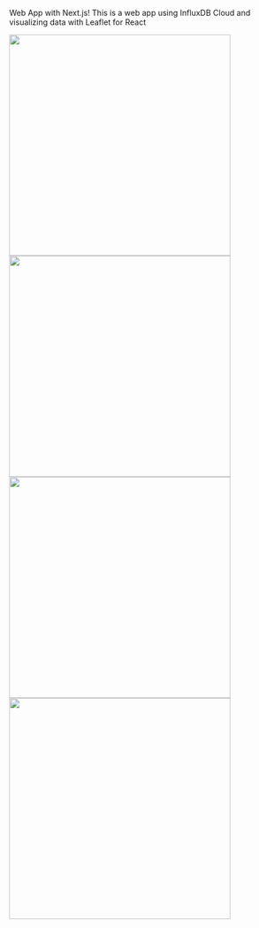 Web App with Next.js!
This is a web app using InfluxDB Cloud and visualizing data with Leaflet for React 

<div>
<img src="https://user-images.githubusercontent.com/72945457/216511287-cd796baf-a3a5-40ca-818c-ed4462c44dca.png" data-canonical-src="https://user-images.githubusercontent.com/72945457/216511287-cd796baf-a3a5-40ca-818c-ed4462c44dca.png" height="400" />
<!-- <img src="https://user-images.githubusercontent.com/72945457/216511674-2f4e798d-56c0-4bb8-9a4a-a32fe0ba0e55.png" data-canonical-src="https://user-images.githubusercontent.com/72945457/216511674-2f4e798d-56c0-4bb8-9a4a-a32fe0ba0e55.png"  height="400"/> -->

<img src="https://user-images.githubusercontent.com/72945457/217284180-fe4bcef5-fedd-4fb3-a3bc-fd4ff7d6dbdf.png" data-canonical-src="https://user-images.githubusercontent.com/72945457/217284180-fe4bcef5-fedd-4fb3-a3bc-fd4ff7d6dbdf.png"  height="400" />
<img src="https://user-images.githubusercontent.com/72945457/217284334-bceb5638-b782-4ef0-8bba-79b109ec7e0e.png" data-canonical-src="https://user-images.githubusercontent.com/72945457/217284334-bceb5638-b782-4ef0-8bba-79b109ec7e0e.png" height="400"/>
<img src="https://user-images.githubusercontent.com/72945457/217284365-3667252f-03bf-4ddd-8c23-5dd353e0a375.png" data-canonical-src="https://user-images.githubusercontent.com/72945457/217284334-bceb5638-b782-4ef0-8bba-79b109ec7e0e.png" height="400"/>


</div>
